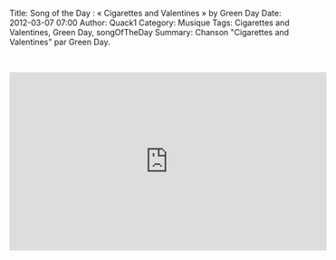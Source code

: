 Title: Song of the Day : &laquo; Cigarettes and Valentines &raquo; by Green Day
Date: 2012-03-07 07:00
Author: Quack1
Category: Musique
Tags: Cigarettes and Valentines, Green Day, songOfTheDay
Summary: Chanson "Cigarettes and Valentines" par Green Day.

&nbsp;
<iframe width="560" height="315" src="http://www.youtube.com/embed/hcOFdZkBZRU" frameborder="0" allowfullscreen></iframe>
